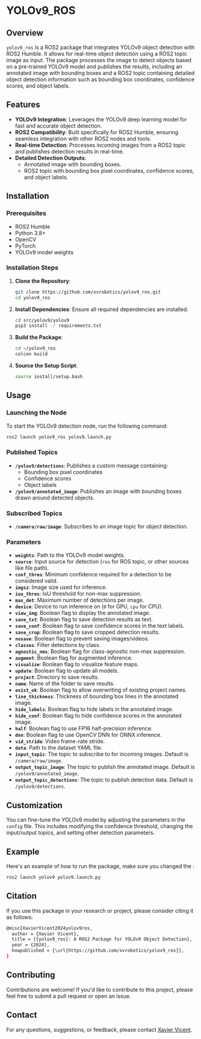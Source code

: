 # YOLOv9_ROS

## Overview

`yolov9_ros` is a ROS2 package that integrates YOLOv9 object detection with ROS2 Humble. It allows for real-time object detection using a ROS2 topic image as input. The package processes the image to detect objects based on a pre-trained YOLOv9 model and publishes the results, including an annotated image with bounding boxes and a ROS2 topic containing detailed object detection information such as bounding box coordinates, confidence scores, and object labels.

## Features

- **YOLOv9 Integration**: Leverages the YOLOv9 deep learning model for fast and accurate object detection.
- **ROS2 Compatibility**: Built specifically for ROS2 Humble, ensuring seamless integration with other ROS2 nodes and tools.
- **Real-time Detection**: Processes incoming images from a ROS2 topic and publishes detection results in real-time.
- **Detailed Detection Outputs**:
  - Annotated image with bounding boxes.
  - ROS2 topic with bounding box pixel coordinates, confidence scores, and object labels.
  
## Installation

### Prerequisites

- ROS2 Humble
- Python 3.8+
- OpenCV
- PyTorch
- YOLOv9 model weights

### Installation Steps

1. **Clone the Repository**:
    ```bash
    git clone https://github.com/xvrobotics/yolov9_ros.git
    cd yolov9_ros
    ```

2. **Install Dependencies**:
    Ensure all required dependencies are installed.
    ```bash
    cd src/yolov9/yolov9
    pip3 install -r requirements.txt
    ```

3. **Build the Package**:
    ```bash
    cd ~/yolov9_ros
    colcon build
    ```

4. **Source the Setup Script**:
    ```bash
    source install/setup.bash
    ```

## Usage

### Launching the Node

To start the YOLOv9 detection node, run the following command:

```bash
ros2 launch yolov9_ros yolov9.launch.py
```
### Published Topics

- **`/yolov9/detections`**: Publishes a custom message containing:
  - Bounding box pixel coordinates
  - Confidence scores
  - Object labels
- **`/yolov9/annotated_image`**: Publishes an image with bounding boxes drawn around detected objects.

### Subscribed Topics

- **`/camera/raw/image`**: Subscribes to an image topic for object detection.

### Parameters

- **`weights`**: Path to the YOLOv9 model weights.
- **`source`**: Input source for detection (`ros` for ROS topic, or other sources like file path).
- **`conf_thres`**: Minimum confidence required for a detection to be considered valid.
- **`imgsz`**: Image size used for inference.
- **`iou_thres`**: IoU threshold for non-max suppression.
- **`max_det`**: Maximum number of detections per image.
- **`device`**: Device to run inference on (`0` for GPU, `cpu` for CPU).
- **`view_img`**: Boolean flag to display the annotated image.
- **`save_txt`**: Boolean flag to save detection results as text.
- **`save_conf`**: Boolean flag to save confidence scores in the text labels.
- **`save_crop`**: Boolean flag to save cropped detection results.
- **`nosave`**: Boolean flag to prevent saving images/videos.
- **`classes`**: Filter detections by class.
- **`agnostic_nms`**: Boolean flag for class-agnostic non-max suppression.
- **`augment`**: Boolean flag for augmented inference.
- **`visualize`**: Boolean flag to visualize feature maps.
- **`update`**: Boolean flag to update all models.
- **`project`**: Directory to save results.
- **`name`**: Name of the folder to save results.
- **`exist_ok`**: Boolean flag to allow overwriting of existing project names.
- **`line_thickness`**: Thickness of bounding box lines in the annotated image.
- **`hide_labels`**: Boolean flag to hide labels in the annotated image.
- **`hide_conf`**: Boolean flag to hide confidence scores in the annotated image.
- **`half`**: Boolean flag to use FP16 half-precision inference.
- **`dnn`**: Boolean flag to use OpenCV DNN for ONNX inference.
- **`vid_stride`**: Video frame-rate stride.
- **`data`**: Path to the dataset YAML file.
- **`input_topic`**: The topic to subscribe to for incoming images. Default is `/camera/raw/image`.
- **`output_topic_image`**: The topic to publish the annotated image. Default is `/yolov9/annotated_image`.
- **`output_topic_detections`**: The topic to publish detection data. Default is `/yolov9/detections`.



## Customization

You can fine-tune the YOLOv9 model by adjusting the parameters in the `config` file. This includes modifying the confidence threshold, changing the input/output topics, and setting other detection parameters.

## Example

Here's an example of how to run the package, make sure you changed the :

```bash
ros2 launch yolov9 yolov9.launch.py
```
## Citation

If you use this package in your research or project, please consider citing it as follows:

```bash
@misc{XavierVicent2024yolov9ros,
  author = {Xavier Vicent},
  title = {{yolov9_ros}: A ROS2 Package for YOLOv9 Object Detection},
  year = {2024},
  howpublished = {\url{https://github.com/xvrobotics/yolov9_ros}},
}
```
## Contributing

Contributions are welcome! If you'd like to contribute to this project, please feel free to submit a pull request or open an issue.

## Contact

For any questions, suggestions, or feedback, please contact [Xavier Vicent](mailto:xvicentnavar2024@fau.edu).

